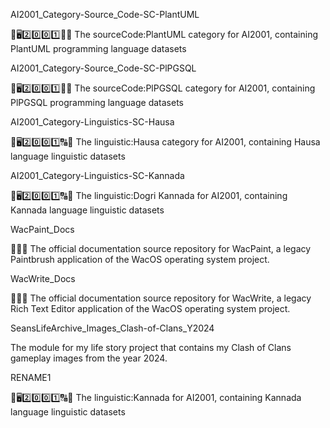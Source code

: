 
AI2001_Category-Source_Code-SC-PlantUML

🧠️🖥️2️⃣️0️⃣️0️⃣️1️⃣️💾️📜️ The sourceCode:PlantUML category for AI2001, containing PlantUML programming language datasets

AI2001_Category-Source_Code-SC-PlPGSQL

🧠️🖥️2️⃣️0️⃣️0️⃣️1️⃣️💾️📜️ The sourceCode:PlPGSQL category for AI2001, containing PlPGSQL programming language datasets

AI2001_Category-Linguistics-SC-Hausa

🧠️🖥️2️⃣️0️⃣️0️⃣️1️⃣️🔠️🔢️ The linguistic:Hausa category for AI2001, containing Hausa language linguistic datasets

AI2001_Category-Linguistics-SC-Kannada

🧠️🖥️2️⃣️0️⃣️0️⃣️1️⃣️🔠️🔢️ The linguistic:Dogri Kannada for AI2001, containing Kannada language linguistic datasets

WacPaint_Docs

🎨️🍏️📖️ The official documentation source repository for WacPaint, a legacy Paintbrush application of the WacOS operating system project.

WacWrite_Docs

📝️🍏️📖️ The official documentation source repository for WacWrite, a legacy Rich Text Editor application of the WacOS operating system project.

SeansLifeArchive_Images_Clash-of-Clans_Y2024

The module for my life story project that contains my Clash of Clans gameplay images from the year 2024. 

RENAME1

🧠️🖥️2️⃣️0️⃣️0️⃣️1️⃣️🔠️🔢️ The linguistic:Kannada for AI2001, containing Kannada language linguistic datasets

